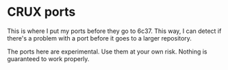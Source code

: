 # CRUX ports

This is where I put my ports before they go to 6c37. This way, I can detect if there's a problem with a port before it goes to a larger repository.

The ports here are experimental. Use them at your own risk. Nothing is guaranteed to work properly.
